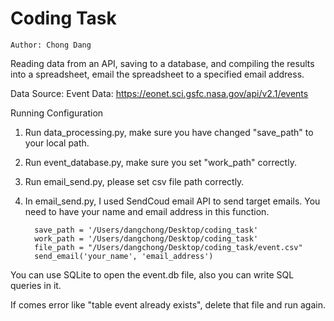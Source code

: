# Coding Task
    Author: Chong Dang

Reading data from an API, saving to a database, and compiling the results into a spreadsheet, email the spreadsheet to a specified email address.

Data Source:
Event Data: https://eonet.sci.gsfc.nasa.gov/api/v2.1/events

Running Configuration

1. Run data_processing.py, make sure you have changed "save_path" to your local path.
2. Run event_database.py, make sure you set "work_path" correctly.
3. Run email_send.py, please set csv file path correctly.
4. In email_send.py, I used SendCoud email API to send target emails. You need to have your name and email address in this function. 
    
    
         save_path = '/Users/dangchong/Desktop/coding_task'
         work_path = '/Users/dangchong/Desktop/coding_task'
         file_path = "/Users/dangchong/Desktop/coding_task/event.csv"
         send_email('your_name', 'email_address')
		 
You can use SQLite to open the event.db file, also you can write SQL queries in it.

If comes error like  "table event already exists", delete that file and run again.

